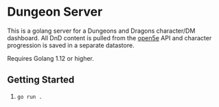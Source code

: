 # Dungeon Server

This is a golang server for a Dungeons and Dragons character/DM dashboard. All DnD content is pulled from the [open5e](https://api-beta.open5e.com/) API and character progression is saved in a separate datastore.

Requires Golang 1.12 or higher.

## Getting Started

1. `go run .`